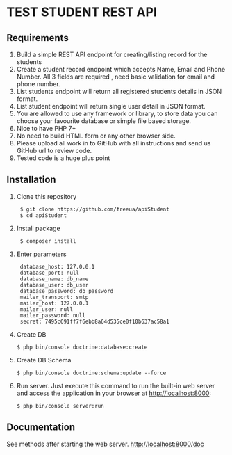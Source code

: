 TEST STUDENT REST API 
==========

Requirements
----------
1. Build a simple REST API endpoint for creating/listing record for the students
2. Create a student record endpoint which accepts Name, Email and Phone Number. All 3 fields are required , need basic
validation for email and phone number.
3. List students endpoint will return all registered students details in JSON format.
4. List student endpoint will return single user detail in JSON format.
5. You are allowed to use any framework or library, to store data you can choose your favourite database or simple file based
storage.
6. Nice to have PHP 7+
7. No need to build HTML form or any other browser side.
8. Please upload all work in to GitHub with all instructions and send us GitHub url to review code.
9. Tested code is a huge plus point

Installation
-----------
1. Clone this repository
        
        $ git clone https://github.com/freeua/apiStudent
        $ cd apiStudent
        
2. Install package

        $ composer install
        
3. Enter parameters

        database_host: 127.0.0.1
        database_port: null
        database_name: db_name
        database_user: db_user
        database_password: db_password
        mailer_transport: smtp
        mailer_host: 127.0.0.1
        mailer_user: null
        mailer_password: null
        secret: 7495c691ff7f6ebb8a64d535ce0f10b637ac58a1
 
 4. Create DB
 
        $ php bin/console doctrine:database:create
        
 5. Create DB Schema
    
        $ php bin/console doctrine:schema:update --force
        
 6. Run server. Just execute this command to run the built-in web server and access the application in your browser at [http://localhost:8000](http://localhost:8000):
        
        $ php bin/console server:run   
        
 Documentation
 --------
 See methods after starting the web server. [http://localhost:8000/doc](http://localhost:8000/doc)                                